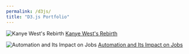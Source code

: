 ```yaml
---
permalink: /d3js/
title: "D3.js Portfolio"
---
```


![Kanye West's Rebirth](kanye.jpg) [Kanye West's Rebirth](https://connorrothschild.github.io/D3.js/born-again-kanye)

![Automation and Its Impact on Jobs](automation.jpg) [Automation and Its Impact on Jobs](https://connorrothschild.github.io/D3.js/Automation/)
